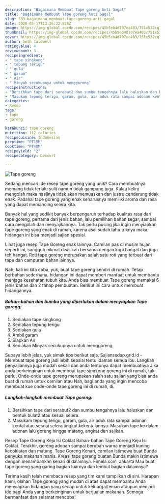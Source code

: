 ```yaml
---
description: "Bagaimana Membuat Tape goreng Anti Gagal"
title: "Bagaimana Membuat Tape goreng Anti Gagal"
slug: 333-bagaimana-membuat-tape-goreng-anti-gagal
date: 2020-05-17T13:26:22.825Z
image: https://img-global.cpcdn.com/recipes/45b5eb4d707ea403/751x532cq70/tape-goreng-foto-resep-utama.jpg
thumbnail: https://img-global.cpcdn.com/recipes/45b5eb4d707ea403/751x532cq70/tape-goreng-foto-resep-utama.jpg
cover: https://img-global.cpcdn.com/recipes/45b5eb4d707ea403/751x532cq70/tape-goreng-foto-resep-utama.jpg
author: Seth Caldwell
ratingvalue: 4
reviewcount: 3
recipeingredient:
- " tape singkong"
- " tepung terigu"
- " gula"
- " garam"
- " Air"
- " Minyak secukupnya untuk menggoreng"
recipeinstructions:
- "Bersihkan tape dari serabut2 dan sumbu tengahnya lalu haluskan dan bentuk bulat2 atau sesuai selera."
- "Masukam tepung terigu, garam, gula, air aduk rata sampai adonan kental atau sesuai selera tingkat kekentalannya. Masukan tape ke dalam adonan lalu goreng hingga matang, angkat dan sajikan."
categories:
- Resep
tags:
- tape
- goreng

katakunci: tape goreng 
nutrition: 112 calories
recipecuisine: Indonesian
preptime: "PT15M"
cooktime: "PT40M"
recipeyield: "2"
recipecategory: Dessert

---
```



![Tape goreng](https://img-global.cpcdn.com/recipes/45b5eb4d707ea403/751x532cq70/tape-goreng-foto-resep-utama.jpg)

Sedang mencari ide resep tape goreng yang unik? Cara membuatnya memang tidak terlalu sulit namun tidak gampang juga. Kalau keliru mengolah maka hasilnya tidak akan memuaskan dan justru cenderung tidak enak. Padahal tape goreng yang enak seharusnya memiliki aroma dan rasa yang dapat memancing selera kita.

Banyak hal yang sedikit banyak berpengaruh terhadap kualitas rasa dari tape goreng, pertama dari jenis bahan, lalu pemilihan bahan segar, sampai cara mengolah dan menyajikannya. Tak perlu pusing jika ingin menyiapkan tape goreng yang enak di rumah, karena asal sudah tahu triknya maka hidangan ini bisa menjadi sajian spesial.

Lihat juga resep Tape Goreng enak lainnya. Camilan pas di musim hujan seperti ini, sungguh nikmat disajikan bersama dengan kopi hangat dan juga teh hangat. Roti tape goreng merupakan salah satu roti yang terbuat dari tape dan campuran bahan lainnya.


Nah, kali ini kita coba, yuk, buat tape goreng sendiri di rumah. Tetap berbahan sederhana, hidangan ini dapat memberi manfaat untuk membantu menjaga kesehatan tubuh kita. Anda bisa membuat Tape goreng memakai 6 jenis bahan dan 2 tahap pembuatan. Berikut ini cara untuk membuat hidangannya.

<!--inarticleads1-->

##### Bahan-bahan dan bumbu yang diperlukan dalam menyiapkan Tape goreng:

1. Sediakan  tape singkong
1. Sediakan  tepung terigu
1. Sediakan  gula
1. Ambil  garam
1. Siapkan  Air
1. Sediakan  Minyak secukupnya untuk menggoreng


Supaya lebih jelas, yuk simak tips berikut saja. Sajiansedap.grid.id - Membuat tape goreng jadi lebih sepsial tentu idaman semua ibu. Langkah penyajiannya juga mudah sekali dan anda tentunya dapat membuatnya Jika anda berkeinginan untuk membuat tape singkong goreng ini di rumah, tak perlu. Onde-onde tape goreng merupakan salah satu sajian yang bisa anda buat di rumah untuk cemilan atau Nah, bagi anda yang ingin mencoba membuat kue onde-onde tape goreng ini di rumah, di. 

<!--inarticleads2-->

##### Langkah-langkah membuat Tape goreng:

1. Bersihkan tape dari serabut2 dan sumbu tengahnya lalu haluskan dan bentuk bulat2 atau sesuai selera.
1. Masukam tepung terigu, garam, gula, air aduk rata sampai adonan kental atau sesuai selera tingkat kekentalannya. Masukan tape ke dalam adonan lalu goreng hingga matang, angkat dan sajikan.


Resep Tape Goreng Keju Isi Coklat Bahan-bahan Tape Goreng Keju Isi Coklat. Terakhir, goreng adonan sampai berubah warna menjadi kuning kecoklatan dan matang. Tape Goreng Kenari, camilan istimewa buat Bunda penyuka makanan manis. Kreasi tape goreng buatan Bunda makin istimewa dengan menambahkan kenari di dalamnya. Fimela.com, Jakarta Mau buat tape goreng yang garing bagian luarnya dan lembut bagian dalamnya? 

Terima kasih telah membaca resep yang tim kami tampilkan di sini. Harapan kami, olahan Tape goreng yang mudah di atas dapat membantu Anda menyiapkan hidangan yang sedap untuk keluarga/teman ataupun menjadi ide bagi Anda yang berkeinginan untuk berjualan makanan. Semoga bermanfaat dan selamat mencoba!
